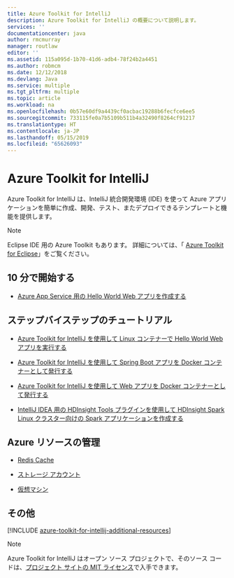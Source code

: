 ```yaml
---
title: Azure Toolkit for IntelliJ
description: Azure Toolkit for IntelliJ の概要について説明します。
services: ''
documentationcenter: java
author: rmcmurray
manager: routlaw
editor: ''
ms.assetid: 115a095d-1b70-41d6-adb4-78f24b2a4451
ms.author: robmcm
ms.date: 12/12/2018
ms.devlang: Java
ms.service: multiple
ms.tgt_pltfrm: multiple
ms.topic: article
ms.workload: na
ms.openlocfilehash: 0b57e60df9a4439cf0acbac19288b6fecfce6ee5
ms.sourcegitcommit: 733115fe0a7b5109b511b4a32490f8264cf91217
ms.translationtype: HT
ms.contentlocale: ja-JP
ms.lasthandoff: 05/15/2019
ms.locfileid: "65626093"
---
```

# <a name="azure-toolkit-for-intellij"></a>Azure Toolkit for IntelliJ

Azure Toolkit for IntelliJ は、IntelliJ 統合開発環境 (IDE) を使って Azure アプリケーションを簡単に作成、開発、テスト、またデプロイできるテンプレートと機能を提供します。

> [!NOTE]
> 
> Eclipse IDE 用の Azure Toolkit もあります。 詳細については、「 [Azure Toolkit for Eclipse](../eclipse/azure-toolkit-for-eclipse.md)」をご覧ください。
> 

## <a name="get-started-in-10-minutes"></a>10 分で開始する

* [Azure App Service 用の Hello World Web アプリを作成する](azure-toolkit-for-intellij-create-hello-world-web-app.md)

## <a name="step-by-step-tutorials"></a>ステップバイステップのチュートリアル

* [Azure Toolkit for IntelliJ を使用して Linux コンテナーで Hello World Web アプリを実行する](azure-toolkit-for-intellij-hello-world-web-app-linux.md)

* [Azure Toolkit for IntelliJ を使用して Spring Boot アプリを Docker コンテナーとして発行する](azure-toolkit-for-intellij-publish-spring-boot-docker-app.md)

* [Azure Toolkit for IntelliJ を使用して Web アプリを Docker コンテナーとして発行する](azure-toolkit-for-intellij-publish-as-docker-container.md)

* [IntelliJ IDEA 用の HDInsight Tools プラグインを使用して HDInsight Spark Linux クラスター向けの Spark アプリケーションを作成する](/azure/hdinsight/hdinsight-apache-spark-intellij-tool-plugin)

## <a name="managing-azure-resources"></a>Azure リソースの管理

* [Redis Cache](azure-toolkit-for-intellij-managing-redis-caches-using-azure-explorer.md)

* [ストレージ アカウント](azure-toolkit-for-intellij-managing-virtual-machines-using-azure-explorer.md)

* [仮想マシン](azure-toolkit-for-intellij-managing-storage-accounts-using-azure-explorer.md)

## <a name="whats-more"></a>その他

[!INCLUDE [azure-toolkit-for-intellij-additional-resources](../includes/azure-toolkit-for-intellij-additional-resources.md)]
> [!NOTE]
> 
> Azure Toolkit for IntelliJ はオープン ソース プロジェクトで、そのソース コードは、[プロジェクト サイトの MIT ライセンス](https://github.com/microsoft/azure-tools-for-java)で入手できます。
> 
